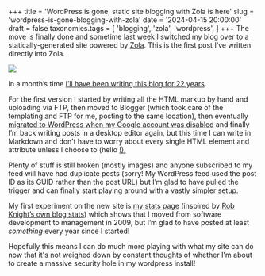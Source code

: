 +++
title = 'WordPress is gone, static site blogging with Zola is here'
slug = 'wordpress-is-gone-blogging-with-zola'
date = '2024-04-15 20:00:00'
draft = false
taxonomies.tags = [
	'blogging',
	'zola',
	'wordpress',
]
+++
The move is finally done and sometime last week I switched my blog over to a statically-generated site powered by [Zola](https://www.getzola.org/). This is the first post I’ve written directly into Zola.

![](/images/2024/04/blossom%20view.jpg)

In a month’s time [I’ll have been writing this blog for 22 years](https://philwilson.org/blog/2002/05/522/). 

For the first version I started by writing all the HTML markup by hand and uploading via FTP, then moved to Blogger (which took care of the templating and FTP for me, posting to the same location), then eventually [migrated to WordPress when my Google account was disabled](https://philwilson.org/blog/2007/11/google-be-gone/) and finally I’m back writing posts in a desktop editor again, but this time I can write in Markdown and don’t have to worry about every single HTML element and attribute unless I choose to (hello <ins>!).

Plenty of stuff is still broken (mostly images) and anyone subscribed to my feed will have had duplicate posts (sorry! My WordPress feed used the post ID as its GUID rather than the post URL) but I’m glad to have pulled the trigger and can finally start playing around with a vastly simpler setup.

My first experiment on the new site is [my stats page](https://philwilson.org/blog/stats/) (inspired by [Rob Knight’s own blog stats](https://rknight.me/blog/stats/)) which shows that I moved from software development to management in 2009, but I’m glad to have posted at least _something_ every year since I started!

Hopefully this means I can do much more playing with what my site can do now that it's not weighed down by constant thoughts of whether I'm about to create a massive security hole in my wordpress install!
